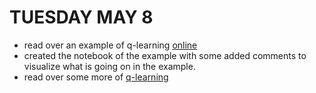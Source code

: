 # TUESDAY MAY 8
* read over an example of q-learning [online](http://amunategui.github.io/reinforcement-learning/)
*  created the notebook of the example with some added comments to visualize what is going on in the example.
*  read over some more of [q-learning](https://en.wikipedia.org/wiki/Q-learning)
